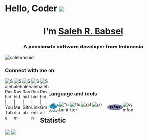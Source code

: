 <head>
    <h1>Hello, Coder <img src="https://media.giphy.com/media/hvRJCLFzcasrR4ia7z/giphy.gif" width="28"></h1>
    <h1 align="center">I'm <a href="https://www.linkedin.com/in/salehbabsel/">Saleh R. Babsel</a></h1>    
    <h3 align="center">A passionate software developer from Indonesia</h3>
<p align="left"> <img src="https://komarev.com/ghpvc/?username=salehrashid&label=Profile%20views&color=0e75b6&style=flat" alt="salehrashid" /> </p>
    <h3>Connect with me on</h3>
    
[<img align="left" alt="Saleh Rashid | YouTube" width="28px" src="https://firebasestorage.googleapis.com/v0/b/web-johannesmilke.appspot.com/o/other%2Fsocial%2Fyoutube.png?alt=media" />][youtube]
[<img align="left" alt="Saleh Rashid | Medium" width="28px" src="https://firebasestorage.googleapis.com/v0/b/web-johannesmilke.appspot.com/o/other%2Fsocial%2Fmedium.png?alt=media" />][medium]
[<img align="left" alt="Saleh Rashid | Github" width="28px" src="https://firebasestorage.googleapis.com/v0/b/web-johannesmilke.appspot.com/o/other%2Fsocial%2Fgithub.png?alt=media" />][github]
[<img align="left" alt="Saleh Rashid | LinkedIn" width="28px" src="https://firebasestorage.googleapis.com/v0/b/web-johannesmilke.appspot.com/o/other%2Fsocial%2Flinkedin.png?alt=media" />][linkedin]
[<img align="left" alt="Saleh Rashid | Gmail" width="28px" src="https://www.vectorlogo.zone/logos/gmail/gmail-icon.svg" />][gmail] <br>

<h3>Language and tools</h3>

[<img align="left" src="https://raw.githubusercontent.com/devicons/devicon/master/icons/docker/docker-original-wordmark.svg" alt="docker" width="35" height="35"/>][docker]
[<img align="left" src="https://www.vectorlogo.zone/logos/ubuntu/ubuntu-icon.svg" alt=“ubuntu” width="35" height="35"/>][ubuntu]
[<img align="left" src="https://www.vectorlogo.zone/logos/flutterio/flutterio-icon.svg" alt="flutter" width="35" height="35"/>][flutter]
[<img align="left" src="https://www.vectorlogo.zone/logos/git-scm/git-scm-icon.svg" alt="git" width="35" height="35"/>][git]
[<img align="left" src="https://www.vectorlogo.zone/logos/golang/golang-official.svg" alt="go" width="50" height="40"/>][go]
[<img align="left" src="https://raw.githubusercontent.com/devicons/devicon/master/icons/php/php-original.svg" alt="php" width="50" height="35"/>][php]
[<img align="left" src="https://www.vectorlogo.zone/logos/symfony/symfony-icon.svg" alt="symfony" width="35" height="35"/>][symfony]



<br/>

## Statistic
</head>
<body>
    <p>
        <a href="https://github.com/salehrashid">
            <img height="192em" src="https://github-readme-stats.vercel.app/api?username=salehrashid&show_icons=true&theme=radical"/>
            <img width="520px" src="https://github-readme-streak-stats.herokuapp.com?user=salehrashid&theme=highcontrast&hide_border=true&date_format=M%20j%5B%2C%20Y%5D">
        </a>
    </p>  
</body>

[youtube]: https://www.youtube.com/channel/UChLxnrCBFKSWTF_xI3QlPJA
[linkedin]: https://www.linkedin.com/in/salehbabsel/
[github]: https://github.com/salehrashid
[medium]: https://medium.com/@saleh.rashid.b
[gmail]: mailto:saleh.rashid.b@gmail.com
[flutter]: https://flutter.dev/
[php]: https://www.php.net/
[git]: https://git-scm.com/
[ubuntu]: https://ubuntu.com/
[go]: https://go.dev/
[symfony]: https://symfony.com/
[docker]: https://www.docker.com/
